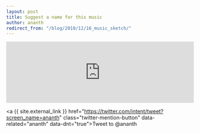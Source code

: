 ```yaml
---
layout: post
title: Suggest a name for this music
author: ananth
redirect_from: "/blog/2010/12/16_music_sketch/"
---
```


<iframe width="100%" height="166" scrolling="no" frameborder="no" src="https://w.soundcloud.com/player/?url=https%3A//api.soundcloud.com/tracks/8109191&amp;color=ff9900&amp;auto_play=false&amp;hide_related=false&amp;show_comments=true&amp;show_user=true&amp;show_reposts=false"></iframe>

<a {{ site.external_link }} href="https://twitter.com/intent/tweet?screen_name=ananth" class="twitter-mention-button" data-related="ananth" data-dnt="true">Tweet to @ananth</a>
<script>!function(d,s,id){var js,fjs=d.getElementsByTagName(s)[0],p=/^http:/.test(d.location)?'http':'https';if(!d.getElementById(id)){js=d.createElement(s);js.id=id;js.src=p+'://platform.twitter.com/widgets.js';fjs.parentNode.insertBefore(js,fjs);}}(document, 'script', 'twitter-wjs');</script>
